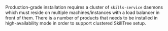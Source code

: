 Production-grade installation requires a cluster of ``skills-service`` daemons which must reside on multiple machines/instances with a load balancer in front of them.
There is a number of products that needs to be installed in high-availability mode in order to support clustered SkillTree setup. 

